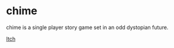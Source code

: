 # chime
chime is a single player story game set in an odd dystopian future.

[Itch](https://cwolfe1080.itch.io/chime)